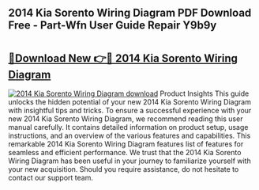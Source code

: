## 2014 Kia Sorento Wiring Diagram PDF Download Free - Part-Wfn User Guide Repair Y9b9y

# <h2><a href="http://dfmdyzg.blite.top/?on=2014+Kia+Sorento+Wiring+Diagram">🔗Download New 👉🔴 2014 Kia Sorento Wiring Diagram</a></h2>

[![2014 Kia Sorento Wiring Diagram download](https://i.imgur.com/lujVjoI.png)](http://dfmdyzg.blite.top/?on=2014+Kia+Sorento+Wiring+Diagram)
Product Insights This guide unlocks the hidden potential of your new 2014 Kia Sorento Wiring Diagram with insightful tips and tricks. To ensure a successful experience with your new 2014 Kia Sorento Wiring Diagram, we recommend reading this user manual carefully. It contains detailed information on product setup, usage instructions, and an overview of the various features and capabilities. This remarkable 2014 Kia Sorento Wiring Diagram features list of features for seamless and efficient performance. We trust that the 2014 Kia Sorento Wiring Diagram has been useful in your journey to familiarize yourself with your new acquisition. Should you require assistance, do not hesitate to contact our support team.
